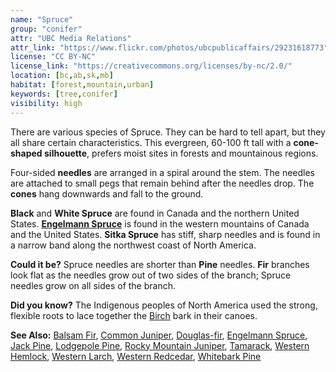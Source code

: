 ```yaml
---
name: "Spruce"
group: "conifer"
attr: "UBC Media Relations"
attr_link: "https://www.flickr.com/photos/ubcpublicaffairs/29231618773"
license: "CC BY-NC"
license_link: "https://creativecommons.org/licenses/by-nc/2.0/"
location: [bc,ab,sk,mb]
habitat: [forest,mountain,urban]
keywords: [tree,conifer]
visibility: high
---
```

There are various species of Spruce. They can be hard to tell apart, but they all share certain characteristics. This evergreen, 60-100 ft tall with a **cone-shaped silhouette**, prefers moist sites in forests and mountainous regions.

Four-sided **needles** are arranged in a spiral around the stem. The needles are attached to small pegs that remain behind after the needles drop. The **cones** hang downwards and fall to the ground.

**Black** and **White Spruce** are found in Canada and the northern United States. **[Engelmann Spruce](/trees/engel/)** is found in the western mountains of Canada and the United States. **Sitka Spruce** has stiff, sharp needles and is found in a narrow band along the northwest coast of North America.

**Could it be?** Spruce needles are shorter than **Pine** needles. **Fir** branches look flat as the needles grow out of two sides of the branch; Spruce needles grow on all sides of the branch.

**Did you know?** The Indigenous peoples of North America used the strong, flexible roots to lace together the [Birch](/trees/birch/) bark in their canoes.

<!-- generated, do not edit -->
**See Also:**
[Balsam Fir](/trees/balfir/),
[Common Juniper](/trees/comjun/),
[Douglas-fir](/trees/dougfir/),
[Engelmann Spruce](/trees/engel/),
[Jack Pine](/trees/jack/),
[Lodgepole Pine](/trees/lodge/),
[Rocky Mountain Juniper](/trees/rockyjun/),
[Tamarack](/trees/tam/),
[Western Hemlock](/trees/westhem/),
[Western Larch](/trees/westlar/),
[Western Redcedar](/trees/westred/),
[Whitebark Pine](/trees/whbark/)
